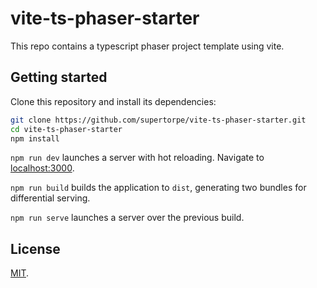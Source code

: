 # vite-ts-phaser-starter

This repo contains a typescript phaser project template using vite.

## Getting started

Clone this repository and install its dependencies:

```bash
git clone https://github.com/supertorpe/vite-ts-phaser-starter.git
cd vite-ts-phaser-starter
npm install
```

`npm run dev` launches a server with hot reloading. Navigate to [localhost:3000](http://localhost:3000).

`npm run build` builds the application to `dist`, generating two bundles for differential serving.

`npm run serve` launches a server over the previous build.

## License

[MIT](LICENSE).
